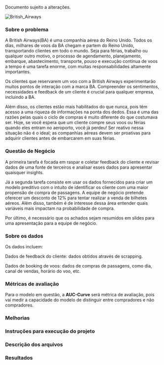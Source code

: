 Documento sujeito a alterações.

![British_Airways](https://logosmarcas.net/wp-content/uploads/2021/02/British-Airways-Logo.png)
### Sobre o problema

A British Airways(BA) é uma companhia aérea do Reino Unido.  Todos os dias, 
milhares de voos da BA chegam e partem do Reino Unido, transportando clientes 
em todo o mundo. Seja para férias, trabalho ou qualquer outro motivo, o processo 
de agendamento, planejamento, embarque, abastecimento, transporte, pouso e 
execução contínua de voos a tempo é uma tarefa enorme, com muitas 
responsabilidades altamente importantes.

Os clientes que reservarem um voo com a British Airways experimentarão muitos 
pontos de interação com a marca BA. Compreender os sentimentos, necessidades e 
feedback de um cliente é crucial para qualquer empresa, incluindo a BA.

Além disso, os clientes estão mais habilitados do que nunca, pois têm acesso a 
uma riqueza de informações na ponta dos dedos. Essa é uma das razões pelas quais 
o ciclo de compras é muito diferente do que costumava ser. Hoje, se você espera 
que um cliente compre seus voos ou férias quando eles entram no aeroporto, você 
já perdeu! Ser reativo nessa situação não é o ideal; as companhias aéreas devem 
ser proativas para adquirir clientes antes de embarcarem em suas férias.

### Questão de Negócio

A primeira tarefa é focada em raspar e coletar feedback do cliente e revisar 
dados de uma fonte de terceiros e analisar esses dados para apresentar quaisquer
 insights.

Já a segunda tarefa consiste em usar os dados fornecidos para criar um modelo
preditivo com o intuito de identificar os cliente com uma maior propensão de 
compra de passagens. A equipe de negócio pretende oferecer um desconto de 12%
para tentar realizar a venda de bilhetes aéreos. Além disso, também é de 
interesse dessa área entender quais variáveis mais impactam na probabilidade de 
compra.

Por último, é necessário que os achados sejam resumidos em slides para uma
apresentação para a equipe de negócio.

### Sobre os dados

Os dados incluem:

Dados de feedback do cliente: dados obtidos através de scrapping.

Dados de booking de voos: dados de compras de passagens, como dia, canal de 
vendas, horário do voo, etc.

### Métricas de avaliação

Para o modelo em questão, a **AUC-Curve** será métrica de avaliação, pois vai
medir a capacidade do modelo de distinguir entre compradores e não compradores.

### Melhorias

### Instruções para execução do projeto

### Descrição dos arquivos

### Resultados